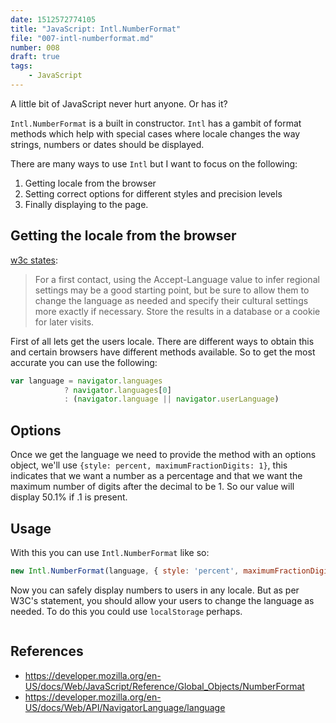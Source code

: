 ```yaml
---
date: 1512572774105
title: "JavaScript: Intl.NumberFormat"
file: "007-intl-numberformat.md"
number: 008
draft: true
tags: 
    - JavaScript
---
```


A little bit of JavaScript never hurt anyone. Or has it? 

`Intl.NumberFormat` is a built in constructor. `Intl` has a gambit of format methods which help with special cases where locale changes the way strings, numbers or dates should be displayed. 

There are many ways to use `Intl` but I want to focus on the following: 

1. Getting locale from the browser
2. Setting correct options for different styles and precision levels 
3. Finally displaying to the page. 

## Getting the locale from the browser

[w3c states](https://www.w3.org/International/questions/qa-accept-lang-locales):

> For a first contact, using the Accept-Language value to infer regional settings may be a good starting point, but be sure to allow them to change the language as needed and specify their cultural settings more exactly if necessary. Store the results in a database or a cookie for later visits. 

First of all lets get the users locale. There are different ways to obtain this and certain browsers have different methods available. So to get the most accurate you can use the following: 

```JavaScript
var language = navigator.languages
            ? navigator.languages[0]
            : (navigator.language || navigator.userLanguage)

```

## Options
Once we get the language we need to provide the method with an options object, we'll use `{style: percent, maximumFractionDigits: 1}`, this indicates that we want a number as a percentage and that we want the maximum number of digits after the decimal to be 1. So our value will display 50.1% if .1 is present.

## Usage

With this you can use `Intl.NumberFormat` like so:

```JavaScript
new Intl.NumberFormat(language, { style: 'percent', maximumFractionDigits: 1 }).format(percentage)
```

Now you can safely display numbers to users in any locale. But as per W3C's statement, you should allow your users to change the language as needed. To do this you could use `localStorage` perhaps.

```

```

## References

- https://developer.mozilla.org/en-US/docs/Web/JavaScript/Reference/Global_Objects/NumberFormat
- https://developer.mozilla.org/en-US/docs/Web/API/NavigatorLanguage/language